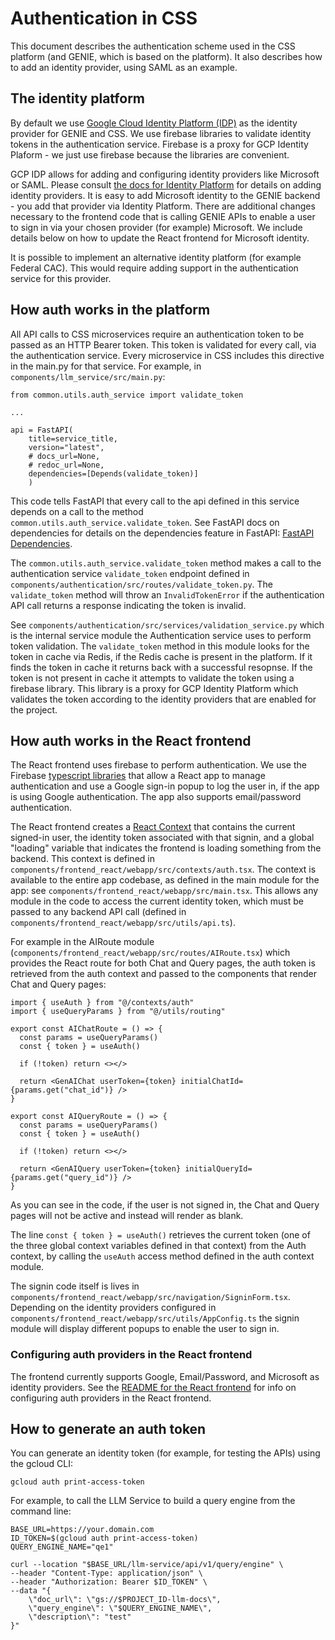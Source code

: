 # Authentication in CSS

This document describes the authentication scheme used in the CSS platform (and GENIE, which is based on the platform).  It also describes how to add an identity provider, using SAML as an example.

## The identity platform

By default we use [Google Cloud Identity Platform (IDP)](https://cloud.google.com/security/products/identity-platform?hl=en) as the identity provider for GENIE and CSS.  We use firebase libraries to validate identity tokens in the authentication service.  Firebase is a proxy for GCP Identity Plaform - we just use firebase because the libraries are convenient. 

GCP IDP allows for adding and configuring identity providers like Microsoft or SAML.  Please consult [the docs for Identity Platform](https://cloud.google.com/identity-platform/docs/) for details on adding identity providers.  It is easy to add Microsoft identity to the GENIE backend - you add that provider via Identity Platform.  There are additional changes necessary to the frontend code that is calling GENIE APIs to enable a user to sign in via your chosen provider (for example) Microsoft.  We include details below on how to update the React frontend for Microsoft identity.

It is possible to implement an alternative identity platform (for example Federal CAC).  This would require adding support in the authentication service for this provider.

## How auth works in the platform

All API calls to CSS microservices require an authentication token to be passed as an HTTP Bearer token.  This token is validated for every call, via the authentication service.  Every microservice in CSS includes this directive in the main.py for that service. For example, in `components/llm_service/src/main.py`:

```
from common.utils.auth_service import validate_token

...

api = FastAPI(
    title=service_title,
    version="latest",
    # docs_url=None,
    # redoc_url=None,
    dependencies=[Depends(validate_token)]
    )
```

This code tells FastAPI that every call to the api defined in this service depends on a call to the method `common.utils.auth_service.validate_token`.  See FastAPI docs on dependencies for details on the dependencies feature in FastAPI:  [FastAPI Dependencies](https://fastapi.tiangolo.com/tutorial/dependencies/#share-annotated-dependencies).

The `common.utils.auth_service.validate_token` method makes a call to the authentication service `validate_token` endpoint defined in `components/authentication/src/routes/validate_token.py`. The `validate_token` method will throw an `InvalidTokenError` if the authentication API call returns a response indicating the token is invalid. 

See `components/authentication/src/services/validation_service.py` which is the internal service module the Authentication service uses to perform token validation.  The `validate_token` method in this module looks for the token in cache via Redis, if the Redis cache is present in the platform.  If it finds the token in cache it returns back with a successful resopnse.  If the token is not present in cache it attempts to validate the token using a firebase library. This library is a proxy for GCP Identity Platform which validates the token according to the identity providers that are enabled for the project.

## How auth works in the React frontend
The React frontend uses firebase to perform authentication.  We use the Firebase [typescript libraries](https://firebase.google.com/docs/auth/web/start) that allow a React app to manage authentication and use a Google sign-in popup to log the user in, if the app is using Google authentication.  The app also supports email/password authentication.

The React frontend creates a [React Context](https://react.dev/learn/passing-data-deeply-with-context#context-an-alternative-to-passing-props) that contains the current signed-in user, the identity token associated with that signin, and a global "loading" variable that indicates the frontend is loading something from the backend.  This context is defined in `components/frontend_react/webapp/src/contexts/auth.tsx`.  The context is available to the entire app codebase, as defined in the main module for the app: see `components/frontend_react/webapp/src/main.tsx`.  This allows any module in the code to access the current identity token, which must be passed to any backend API call (defined in `components/frontend_react/webapp/src/utils/api.ts`).  

For example in the AIRoute module (`components/frontend_react/webapp/src/routes/AIRoute.tsx`) which provides the React route for both Chat and Query pages, the auth token is retrieved from the auth context and passed to the components that render Chat and Query pages:

```
import { useAuth } from "@/contexts/auth"
import { useQueryParams } from "@/utils/routing"

export const AIChatRoute = () => {
  const params = useQueryParams()
  const { token } = useAuth()

  if (!token) return <></>

  return <GenAIChat userToken={token} initialChatId={params.get("chat_id")} />
}

export const AIQueryRoute = () => {
  const params = useQueryParams()
  const { token } = useAuth()

  if (!token) return <></>

  return <GenAIQuery userToken={token} initialQueryId={params.get("query_id")} />
}
```
As you can see in the code, if the user is not signed in, the Chat and Query pages will not be active and instead will render as blank.

The line `const { token } = useAuth()` retrieves the current token (one of the three global context variables defined in that context) from the Auth context, by calling the `useAuth` access method defined in the auth context module.

The signin code itself is lives in `components/frontend_react/webapp/src/navigation/SigninForm.tsx`.  Depending on the identity providers configured in `components/frontend_react/webapp/src/utils/AppConfig.ts` the signin module will display different popups to enable the user to sign in.


### Configuring auth providers in the React frontend

The frontend currently supports Google, Email/Password, and Microsoft as identity providers.  See the [README for the React frontend](../components/frontend_react/README.md) for info on configuring auth providers in the React frontend.  


## How to generate an auth token

You can generate an identity token (for example, for testing the APIs) using the gcloud CLI:

```
gcloud auth print-access-token
```

For example, to call the LLM Service to build a query engine from the command line:

```
BASE_URL=https://your.domain.com
ID_TOKEN=$(gcloud auth print-access-token)
QUERY_ENGINE_NAME="qe1"

curl --location "$BASE_URL/llm-service/api/v1/query/engine" \
--header "Content-Type: application/json" \
--header "Authorization: Bearer $ID_TOKEN" \
--data "{
    \"doc_url\": \"gs://$PROJECT_ID-llm-docs\",
    \"query_engine\": \"$QUERY_ENGINE_NAME\",
    \"description\": "test"
}"

```
